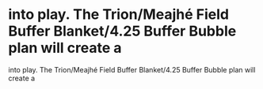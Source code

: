# into play. The Trion/Meajhé Field Buffer Blanket/4.25 Buffer Bubble plan will create a

into play. The Trion/Meajhé Field Buffer Blanket/4.25 Buffer Bubble plan will create a